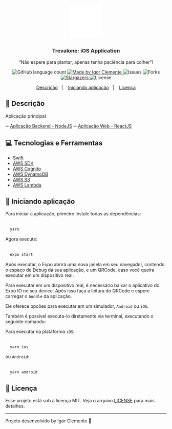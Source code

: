 <h1 align="center">
    <img alt="GoStack" src="logo.png" width="100px" />
</h1>

<h3 align="center">
  Trevalone: iOS Application
</h3>

<p align="center">“Não espere para plantar, apenas tenha paciência para colher”!</blockquote>

<p align="center">
  <img alt="GitHub language count" src="https://img.shields.io/github/languages/count/IgorClemente/trevalone?color=%2304D361">

  <a href="https://rocketseat.com.br">
    <img alt="Made by Igor Clemente" src="https://img.shields.io/badge/made%20by-Igor Clemente-%2304D361">
  </a>

  <img alt="Issues" src="https://img.shields.io/github/issues/IgorClemente/trevalone">

  <img alt="Forks" src="https://img.shields.io/github/forks/IgorClemente/trevalone">

  <a href="https://github.com/IgorClemente/trevalone/stargazers">
    <img alt="Stargazers" src="https://img.shields.io/github/stars/IgorClemente/trevalone">
  </a>

  <img alt="License" src="https://img.shields.io/github/license/IgorClemente/trevalone">
</p>

<p align="center">
  <a href="#rocket-descrição">Descrição</a>&nbsp;&nbsp;&nbsp;|&nbsp;&nbsp;&nbsp;
  <a href="#hammer-iniciando-a-aplicação">Iniciando aplicação</a>&nbsp;&nbsp;&nbsp;|&nbsp;&nbsp;&nbsp;
  <a href="#memo-licença">Licença</a>
</p>

## :rocket: Descrição

Aplicação principal

:heavy_minus_sign: [Aplicação Backend - NodeJS](https://github.com/IgorClemente/omnistack-week-challenge1)
:heavy_minus_sign: [Aplicação Web - ReactJS](https://github.com/IgorClemente/omnistack-week-challenge2)

## :computer: Tecnologias e Ferramentas

- [Swift](https://www.apple.com/br/swift/)
- [AWS SDK](https://aws.amazon.com/pt/tools/)
- [AWS Cognito](https://aws.amazon.com/pt/cognito/)
- [AWS DynamoDB](https://pixel.everesttech.net/4422/cq?ev_sid=3&ev_ln=dynamodb%20aws&ev_lx=kwd-64246267482&ev_crx=89108950468&ev_mt=e&ev_n=g&ev_ltx=&ev_pl=&ev_pos=&ev_dvc=c&ev_dvm=&ev_phy=1001773&ev_loc=&ev_cx=377183548&ev_ax=22645460548&ev_efid=Cj0KCQjw3qzzBRDnARIsAECmrypxkEEfyE6ayL9UOULa8z3L-ju5lIdCTRK5SmDPh0-ihDBApv3U9mgaAoItEALw_wcB:G:s&url=http://aws.amazon.com/dynamodb/%3Fsc_channel%3DPS%26sc_campaign%3Dacquisition_BR%26sc_publisher%3Dgoogle%26sc_medium%3Denglish_dynamodb_b%26sc_content%3Ddynamodb_e%26sc_detail%3Ddynamodb%2520aws%26sc_category%3Ddynamodb%26sc_segment%3D89108950468%26sc_matchtype%3De%26sc_country%3DBR%26s_kwcid%3DAL!4422!3!89108950468!e!!g!!dynamodb%2520aws%26ef_id%3DCj0KCQjw3qzzBRDnARIsAECmrypxkEEfyE6ayL9UOULa8z3L-ju5lIdCTRK5SmDPh0-ihDBApv3U9mgaAoItEALw_wcB:G:s)
- [AWS S3](https://pixel.everesttech.net/4422/cq?ev_sid=3&ev_ln=aws%20s3&ev_lx=kwd-20982008831&ev_crx=293625497751&ev_mt=e&ev_n=g&ev_ltx=&ev_pl=&ev_pos=&ev_dvc=c&ev_dvm=&ev_phy=1001773&ev_loc=&ev_cx=377181628&ev_ax=22645418188&ev_efid=Cj0KCQjw3qzzBRDnARIsAECmrypuUGy2s2O8zo5lk35Jj_bDey7guwgr8h1vUf-J0Z2hIYvcj1B9KxYaAjssEALw_wcB:G:s&url=https://aws.amazon.com/s3/%3Fsc_channel%3DPS%26sc_campaign%3Dacquisition_BR%26sc_publisher%3Dgoogle%26sc_medium%3DACQ-P%257CPS-GO%257CBrand%257CDesktop%257CSU%257CStorage%257CS3%257CBR%257CEN%257CText%26sc_content%3Ds3_e%26sc_detail%3Daws%2520s3%26sc_category%3DStorage%26sc_segment%3D293625497751%26sc_matchtype%3De%26sc_country%3DBR%26s_kwcid%3DAL!4422!3!293625497751!e!!g!!aws%2520s3%26ef_id%3DCj0KCQjw3qzzBRDnARIsAECmrypuUGy2s2O8zo5lk35Jj_bDey7guwgr8h1vUf-J0Z2hIYvcj1B9KxYaAjssEALw_wcB:G:s)
- [AWS Lambda](https://aws.amazon.com/pt/lambda/)

## :hammer: Iniciando aplicação

Para iniciar a aplicação, primeiro instale todas as dependências:

```bash

  yarn

```

Agora execute:

```bash

  expo start

```

Após executar, o Expo abrirá uma nova janela em seu navegador, contendo o espaço de Debug da sua aplicação, e um QRCode, caso você queira executar em um dispositivo real.

Para executar em um dispositivo real, é necessário baixar o aplicativo do Expo IO no seu device. Após isso faça a leitura do QRCode e espere carregar o `bundle` da aplicação.

Ele oferece opcões para executar em um simulador, `Android` ou `iOS`.

Também é possível executa-lo diretamente via terminal, executando o seguinte comando:

Para executar na plataforma `iOS`:

```bash

  yarn ios

```

ou `Android`:

```bash

  yarn android

```

## :memo: Licença

Esse projeto está sob a licença MIT. Veja o arquivo [LICENSE](LICENSE) para mais detalhes.

---

Projeto desenvolvido by Igor Clemente :wave:
